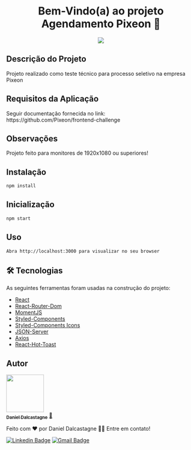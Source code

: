 <h1 align="center">Bem-Vindo(a) ao projeto Agendamento Pixeon 👋</h1>

<p align="center">
    <img src='https://github.com/dalcastagned/pixeon/blob/main/src/images/Preview.gif'>
</p>

## Descrição do Projeto
<p align="left">Projeto realizado como teste técnico para processo seletivo na empresa Pixeon</p>

## Requisitos da Aplicação
<p align="left">Seguir documentação fornecida no link: https://github.com/Pixeon/frontend-challenge</p>

## Observações
<p align="left">Projeto feito para monitores de 1920x1080 ou superiores!</p>


## Instalação

```sh
npm install
```
## Inicialização

```sh
npm start
```
## Uso

```sh
Abra http://localhost:3000 para visualizar no seu browser
```

## 🛠 Tecnologias

As seguintes ferramentas foram usadas na construção do projeto:

- [React](https://pt-br.reactjs.org/)
- [React-Router-Dom](https://v5.reactrouter.com/web/guides/quick-start)
- [MomentJS](https://momentjs.com/)
- [Styled-Components](https://styled-components.com/)
- [Styled-Components Icons](https://styled-icons.dev/)
- [JSON-Server](https://www.npmjs.com/package/json-server)
- [Axios](https://axios-http.com/docs/intro)
- [React-Hot-Toast](https://react-hot-toast.com/)
## Autor

<a href="https://github.com/dalcastagned">
 <img src="https://avatars.githubusercontent.com/u/65626347?v=4" width="100px;"/>
 <br />
 <sub><b>Daniel Dalcastagne</b></sub></a> <a href="https://github.com/dalcastagned">🚀</a>


Feito com ❤️ por Daniel Dalcastagne 👋🏽 Entre em contato!

[![Linkedin Badge](https://img.shields.io/badge/-LINKEDIN-blue?style=flat-square&logo=Linkedin&logoColor=white&link=https://www.linkedin.com/in/daniel-dalcastagne-4baa00179/)](https://www.linkedin.com/in/daniel-dalcastagne-4baa00179/) 
[![Gmail Badge](https://img.shields.io/badge/-EMAIL-c14438?style=flat-square&logo=Gmail&logoColor=white&link=mailto:contato@danieldalcastagne.com)](mailto:contato@danieldalcastagne.com)